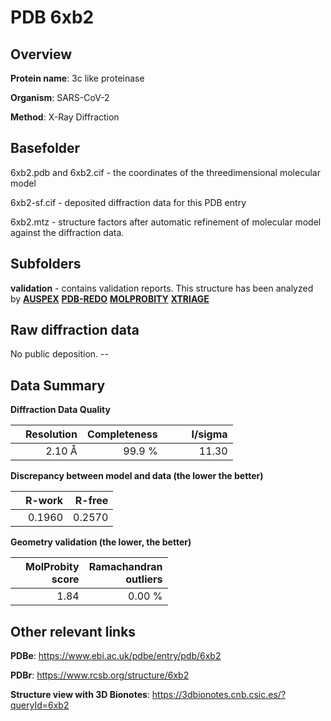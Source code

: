 # PDB 6xb2

## Overview

**Protein name**: 3c like proteinase

**Organism**: SARS-CoV-2

**Method**: X-Ray Diffraction



## Basefolder

6xb2.pdb and 6xb2.cif - the coordinates of the threedimensional molecular model

6xb2-sf.cif - deposited diffraction data for this PDB entry

6xb2.mtz - structure factors after automatic refinement of molecular model against the diffraction data.

## Subfolders





**validation** - contains validation reports. This structure has been analyzed by [**AUSPEX**](https://github.com/thorn-lab/coronavirus_structural_task_force/tree/master/pdb/3c_like_proteinase/SARS-CoV-2/6xb2/validation/auspex) [**PDB-REDO**](https://github.com/thorn-lab/coronavirus_structural_task_force/tree/master/pdb/3c_like_proteinase/SARS-CoV-2/6xb2/validation/pdb-redo) [**MOLPROBITY**](https://github.com/thorn-lab/coronavirus_structural_task_force/tree/master/pdb/3c_like_proteinase/SARS-CoV-2/6xb2/validation/molprobity) [**XTRIAGE**](https://github.com/thorn-lab/coronavirus_structural_task_force/blob/master/pdb/3c_like_proteinase/SARS-CoV-2/6xb2/validation/Xtriage_output.log)  



## Raw diffraction data

No public deposition. --<br> 

## Data Summary
**Diffraction Data Quality**

|   | Resolution | Completeness| I/sigma |
|---|-------------:|----------------:|--------------:|
|   |2.10 Å|99.9  %|<img width=50/>11.30|

**Discrepancy between model and data (the lower the better)**

|   | **R-work**| **R-free**   
|---|-------------:|----------------:|           
||  0.1960|  0.2570|

**Geometry validation (the lower, the better)**

|   |**MolProbity<br>score**| **Ramachandran<br>outliers** 
|---|-------------:|----------------:|
||  1.84|  0.00 %|

 

 



## Other relevant links 
**PDBe**:  https://www.ebi.ac.uk/pdbe/entry/pdb/6xb2
 
**PDBr**: https://www.rcsb.org/structure/6xb2 

**Structure view with 3D Bionotes**: https://3dbionotes.cnb.csic.es/?queryId=6xb2

